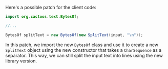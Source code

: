 Here's a possible patch for the client code:
```java
import org.cactoos.text.BytesOf;

//...

BytesOf splitText = new BytesOf(new SplitText(input, "\n"));
```
In this patch, we import the new `BytesOf` class and use it to create a new `SplitText` object using the new constructor that takes a `CharSequence` as a separator. This way, we can still split the input text into lines using the new library version.
